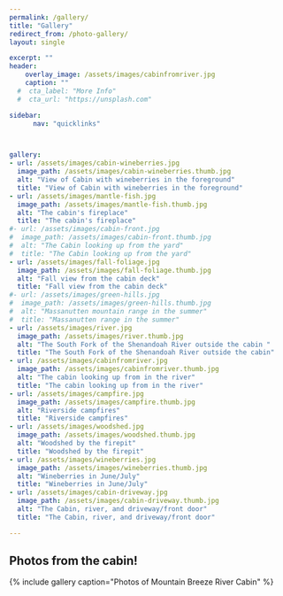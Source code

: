 ```yaml
---
permalink: /gallery/
title: "Gallery"
redirect_from: /photo-gallery/
layout: single

excerpt: ""
header:
    overlay_image: /assets/images/cabinfromriver.jpg
    caption: ""
  #  cta_label: "More Info"
  #  cta_url: "https://unsplash.com"

sidebar:
      nav: "quicklinks"



gallery:
- url: /assets/images/cabin-wineberries.jpg
  image_path: /assets/images/cabin-wineberries.thumb.jpg
  alt: "View of Cabin with wineberries in the foreground"
  title: "View of Cabin with wineberries in the foreground"
- url: /assets/images/mantle-fish.jpg
  image_path: /assets/images/mantle-fish.thumb.jpg
  alt: "The cabin's fireplace"
  title: "The cabin's fireplace"
#- url: /assets/images/cabin-front.jpg
#  image_path: /assets/images/cabin-front.thumb.jpg
#  alt: "The Cabin looking up from the yard"
#  title: "The Cabin looking up from the yard"
- url: /assets/images/fall-foliage.jpg
  image_path: /assets/images/fall-foliage.thumb.jpg
  alt: "Fall view from the cabin deck"
  title: "Fall view from the cabin deck"
#- url: /assets/images/green-hills.jpg
#  image_path: /assets/images/green-hills.thumb.jpg
#  alt: "Massanutten mountain range in the summer"
#  title: "Massanutten range in the summer"
- url: /assets/images/river.jpg
  image_path: /assets/images/river.thumb.jpg
  alt: "The South Fork of the Shenandoah River outside the cabin "
  title: "The South Fork of the Shenandoah River outside the cabin"
- url: /assets/images/cabinfromriver.jpg
  image_path: /assets/images/cabinfromriver.thumb.jpg
  alt: "The cabin looking up from in the river"
  title: "The cabin looking up from in the river"
- url: /assets/images/campfire.jpg
  image_path: /assets/images/campfire.thumb.jpg
  alt: "Riverside campfires"
  title: "Riverside campfires"
- url: /assets/images/woodshed.jpg
  image_path: /assets/images/woodshed.thumb.jpg
  alt: "Woodshed by the firepit"
  title: "Woodshed by the firepit"
- url: /assets/images/wineberries.jpg
  image_path: /assets/images/wineberries.thumb.jpg
  alt: "Wineberries in June/July"
  title: "Wineberries in June/July"
- url: /assets/images/cabin-driveway.jpg
  image_path: /assets/images/cabin-driveway.thumb.jpg
  alt: "The Cabin, river, and driveway/front door"
  title: "The Cabin, river, and driveway/front door"

---
```


## Photos from the cabin!


{% include gallery caption="Photos of Mountain Breeze River Cabin" %}
